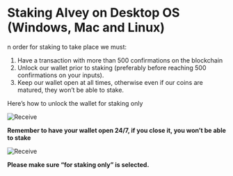 # Staking Alvey on Desktop OS (Windows, Mac and Linux)

n order for staking to take place we must:

1. Have a transaction with more than 500 confirmations on the blockchain
2. Unlock our wallet prior to staking (preferably before reaching 500 confirmations on your inputs).
3. Keep our wallet open at all times, otherwise even if our coins are matured, they won’t be able to stake.

Here’s how to unlock the wallet for staking only



![Receive](/home/mike/documents/en/Alvey-Wallet-Tutorial/11.png)



**Remember to have your wallet open 24/7, if you close it, you won’t be able to stake**

![Receive](/home/mike/documents/en/Alvey-Wallet-Tutorial/staking2.png)

**Please make sure “for staking only” is selected.**